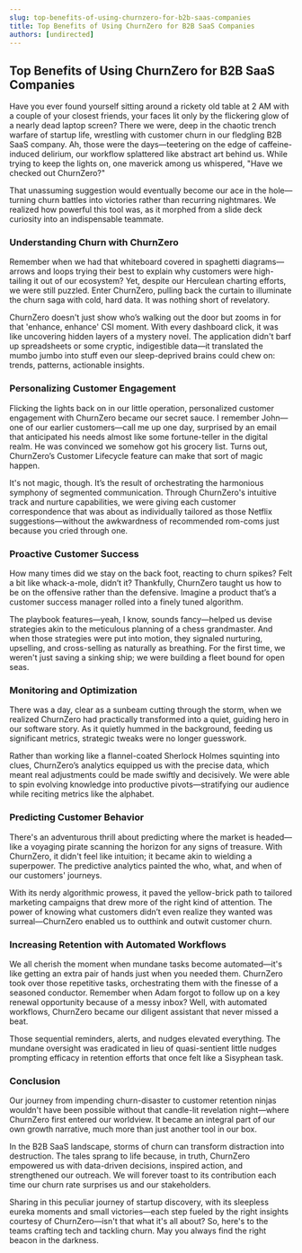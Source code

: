 ```yaml
---
slug: top-benefits-of-using-churnzero-for-b2b-saas-companies
title: Top Benefits of Using ChurnZero for B2B SaaS Companies
authors: [undirected]
---
```



## Top Benefits of Using ChurnZero for B2B SaaS Companies

Have you ever found yourself sitting around a rickety old table at 2 AM with a couple of your closest friends, your faces lit only by the flickering glow of a nearly dead laptop screen? There we were, deep in the chaotic trench warfare of startup life, wrestling with customer churn in our fledgling B2B SaaS company. Ah, those were the days—teetering on the edge of caffeine-induced delirium, our workflow splattered like abstract art behind us. While trying to keep the lights on, one maverick among us whispered, "Have we checked out ChurnZero?" 

That unassuming suggestion would eventually become our ace in the hole—turning churn battles into victories rather than recurring nightmares. We realized how powerful this tool was, as it morphed from a slide deck curiosity into an indispensable teammate.

### Understanding Churn with ChurnZero

Remember when we had that whiteboard covered in spaghetti diagrams—arrows and loops trying their best to explain why customers were high-tailing it out of our ecosystem? Yet, despite our Herculean charting efforts, we were still puzzled. Enter ChurnZero, pulling back the curtain to illuminate the churn saga with cold, hard data. It was nothing short of revelatory. 

ChurnZero doesn't just show who’s walking out the door but zooms in for that 'enhance, enhance' CSI moment. With every dashboard click, it was like uncovering hidden layers of a mystery novel. The application didn't barf up spreadsheets or some cryptic, indigestible data—it translated the mumbo jumbo into stuff even our sleep-deprived brains could chew on: trends, patterns, actionable insights.

### Personalizing Customer Engagement

Flicking the lights back on in our little operation, personalized customer engagement with ChurnZero became our secret sauce. I remember John—one of our earlier customers—call me up one day, surprised by an email that anticipated his needs almost like some fortune-teller in the digital realm. He was convinced we somehow got his grocery list. Turns out, ChurnZero’s Customer Lifecycle feature can make that sort of magic happen.

It's not magic, though. It’s the result of orchestrating the harmonious symphony of segmented communication. Through ChurnZero's intuitive track and nurture capabilities, we were giving each customer correspondence that was about as individually tailored as those Netflix suggestions—without the awkwardness of recommended rom-coms just because you cried through one.

### Proactive Customer Success

How many times did we stay on the back foot, reacting to churn spikes? Felt a bit like whack-a-mole, didn’t it? Thankfully, ChurnZero taught us how to be on the offensive rather than the defensive. Imagine a product that’s a customer success manager rolled into a finely tuned algorithm.

The playbook features—yeah, I know, sounds fancy—helped us devise strategies akin to the meticulous planning of a chess grandmaster. And when those strategies were put into motion, they signaled nurturing, upselling, and cross-selling as naturally as breathing. For the first time, we weren't just saving a sinking ship; we were building a fleet bound for open seas. 

### Monitoring and Optimization

There was a day, clear as a sunbeam cutting through the storm, when we realized ChurnZero had practically transformed into a quiet, guiding hero in our software story. As it quietly hummed in the background, feeding us significant metrics, strategic tweaks were no longer guesswork. 

Rather than working like a flannel-coated Sherlock Holmes squinting into clues, ChurnZero’s analytics equipped us with the precise data, which meant real adjustments could be made swiftly and decisively. We were able to spin evolving knowledge into productive pivots—stratifying our audience while reciting metrics like the alphabet.

### Predicting Customer Behavior 

There's an adventurous thrill about predicting where the market is headed—like a voyaging pirate scanning the horizon for any signs of treasure. With ChurnZero, it didn't feel like intuition; it became akin to wielding a superpower. The predictive analytics painted the who, what, and when of our customers' journeys. 

With its nerdy algorithmic prowess, it paved the yellow-brick path to tailored marketing campaigns that drew more of the right kind of attention. The power of knowing what customers didn’t even realize they wanted was surreal—ChurnZero enabled us to outthink and outwit customer churn. 

### Increasing Retention with Automated Workflows

We all cherish the moment when mundane tasks become automated—it's like getting an extra pair of hands just when you needed them. ChurnZero took over those repetitive tasks, orchestrating them with the finesse of a seasoned conductor. Remember when Adam forgot to follow up on a key renewal opportunity because of a messy inbox? Well, with automated workflows, ChurnZero became our diligent assistant that never missed a beat. 

Those sequential reminders, alerts, and nudges elevated everything. The mundane oversight was eradicated in lieu of quasi-sentient little nudges prompting efficacy in retention efforts that once felt like a Sisyphean task.

### Conclusion

Our journey from impending churn-disaster to customer retention ninjas wouldn't have been possible without that candle-lit revelation night—where ChurnZero first entered our worldview. It became an integral part of our own growth narrative, much more than just another tool in our box. 

In the B2B SaaS landscape, storms of churn can transform distraction into destruction. The tales sprang to life because, in truth, ChurnZero empowered us with data-driven decisions, inspired action, and strengthened our outreach. We will forever toast to its contribution each time our churn rate surprises us and our stakeholders. 

Sharing in this peculiar journey of startup discovery, with its sleepless eureka moments and small victories—each step fueled by the right insights courtesy of ChurnZero—isn't that what it's all about? So, here's to the teams crafting tech and tackling churn. May you always find the right beacon in the darkness.